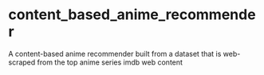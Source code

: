 # content_based_anime_recommender
A content-based anime recommender built from a dataset that is web-scraped from the top anime series imdb web content
